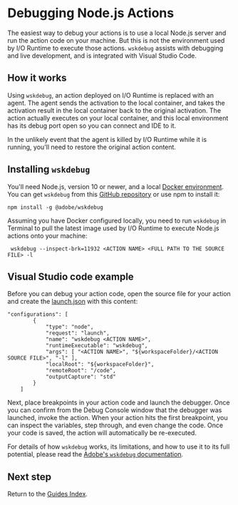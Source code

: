 # Debugging Node.js Actions

The easiest way to debug your actions is to use a local Node.js server and run the action code on your machine. But this is not the environment used by I/O Runtime to execute those actions. `wskdebug` assists with debugging and live development, and is integrated with Visual Studio Code.

## How it works

Using `wskdebug`, an action deployed on I/O Runtime is replaced with an agent. The agent sends the activation to the local container, and takes the activation result in the local container back to the original activation. The action actually executes on your local container, and this local environment has its debug port open so you can connect and IDE to it.

In the unlikely event that the agent is killed by I/O Runtime while it is running, you'll need to restore the original action content.

## Installing `wskdebug`

You'll need Node.js, version 10 or newer, and a local [Docker environment](https://www.docker.com/products/docker-desktop). You can get `wskdebug` from this [GitHub repository](https://github.com/adobe/wskdebug) or use npm to install it:

```
npm install -g @adobe/wskdebug
```

Assuming you have Docker configured locally, you need to run `wskdebug` in Terminal to pull the latest image used by I/O Runtime to execute Node.js actions onto your machine:

```
 wskdebug --inspect-brk=11932 <ACTION NAME> <FULL PATH TO THE SOURCE FILE> -l 
```

## Visual Studio code example

Before you can debug your action code, open the source file for your action and create the [launch.json](https://code.visualstudio.com/docs/editor/debugging#_launch-configurations) with this content:

```
"configurations": [
        {
            "type": "node",
            "request": "launch",
            "name": "wskdebug <ACTION NAME>",
            "runtimeExecutable": "wskdebug",
            "args": [ "<ACTION NAME>", "${workspaceFolder}/<ACTION SOURCE FILE>", "-l" ],
            "localRoot": "${workspaceFolder}",
            "remoteRoot": "/code",
            "outputCapture": "std"
        }
    ]
```

Next, place breakpoints in your action code and launch the debugger. Once you can confirm from the Debug Console window that the debugger was launched, invoke the action. When your action hits the first breakpoint, you can inspect the variables, step through, and even change the code. Once your code is saved, the action will automatically be re-executed.

For details of how `wskdebug` works, its limitations, and how to use it to its full potential, please read the [Adobe's `wskdebug` documentation](https://github.com/adobe/wskdebug).

## Next step

Return to the [Guides Index](../guides_index.md).
